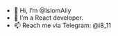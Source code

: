 - 👋 Hi, I’m @IslomAliy
- 👀 I’m a React developer.
- 📫 Reach me via Telegram: @i8_11

<!---
IslomAliy/IslomAliy is a ✨ special ✨ repository because its `README.md` (this file) appears on your GitHub profile.
You can click the Preview link to take a look at your changes.
--->
